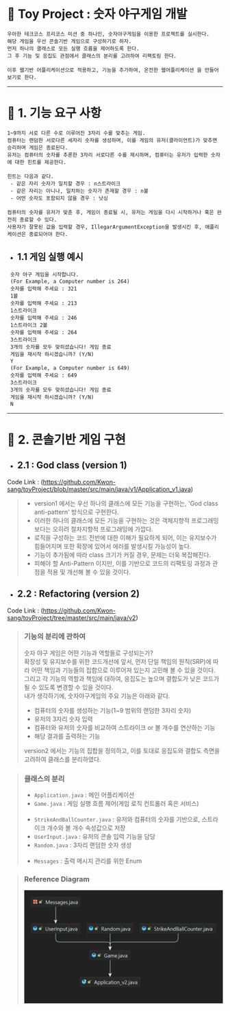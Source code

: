 # 🌟 Toy Project : 숫자 야구게임 개발 
    우아한 테크코스 프리코스 미션 중 하나인, 숫자야구게임을 이용한 프로젝트를 실시한다.
    해당 게임을 우선 콘솔기반 게임으로 구성하기로 하자.
    먼저 하나의 클래스로 모든 실행 흐름을 제어하도록 한다.
    그 후 기능 및 응집도 관점에서 클래스의 분리를 고려하여 리팩토링 한다.
    
    이후 웹기반 어플리케이션으로 적용하고, 기능을 추가하여, 온전한 웹어플리케이션 을 만들어보기로 한다.


---


# 🐋 1. 기능 요구 사항
    1~9까지 서로 다른 수로 이루어진 3자리 수를 맞추는 게임.
    컴퓨터는 랜덤한 서로다른 세자리 숫자를 생성하며, 이를 게임의 유저(클라이언트)가 맞추면 승리하며 게임은 종료된다.
    유저는 컴퓨터의 숫자를 추론한 3자리 서로다른 수를 제시하며, 컴퓨터는 유저가 입력한 숫자에 대한 힌트를 제공한다.
    
    힌트는 다음과 같다.
     - 같은 자리 숫자가 일치할 경우 : n스트라이크
     - 같은 자리는 아니나, 일치하는 숫자가 존재할 경우 : n볼
     - 어떤 숫자도 포함되지 않을 경우 : 낫싱
    
    컴퓨터의 숫자를 유저가 맞춘 후, 게임이 종료될 시, 유저는 게임을 다시 시작하거나 혹은 완전히 종료할 수 있다.
    사용자가 잘못된 값을 입력할 경우, IllegarArgumentException을 발생시킨 후, 애플리케이션은 종료되어야 한다.

 - ## 1.1 게임 실행 예시
```
 숫자 야구 게임을 시작합니다.
 (For Example, a Computer number is 264)
 숫자를 입력해 주세요 : 321
 1볼
 숫자를 입력해 주세요 : 213
 1스트라이크
 숫자를 입력해 주세요 : 246
 1스트라이크 2볼
 숫자를 입력해 주세요 : 264
 3스트라이크
 3개의 숫자를 모두 맞히셨습니다! 게임 종료
 게임을 재시작 하시겠습니까? (Y/N)
 Y
 (For Example, a Computer number is 649)
 숫자를 입력해 주세요 : 649
 3스트라이크
 3개의 숫자를 모두 맞히셨습니다! 게임 종료
 게임을 재시작 하시겠습니까? (Y/N)
 N
```
---

# 🐋 2. 콘솔기반 게임 구현
- ## 2.1 : God class (version 1) 
Code Link : (https://github.com/Kwon-sang/toyProject/blob/master/src/main/java/v1/Application_v1.java)
> - version1 에서는 우선 하나의 클래스에 모든 기능을 구현하는, 'God class anti-pattern' 방식으로 구현한다.<br/>
> - 이러한 하나의 클래스에 모든 기능을 구현하는 것은 객체지향적 프로그래밍 보다는 오히려 절차지향적 프로그래밍에 가깝다.<br/>
> - 로직을 구성하는 코드 전반에 대한 이해가 필요하게 되어, 이는 유지보수가 힘들어지며 또한 확장에 있어서 에러를 발생시킬 가능성이 높다.<br/>
> - 기능이 추가됨에 따라 class 크기가 커질 경우, 문제는 더욱 복잡해진다.
> - 피해야 할 Anti-Pattern 이지만, 이를 기반으로 코드의 리팩토링 과정과 관점을 적용 및 개선해 볼 수 있을 것이다. 

- ## 2.2 : Refactoring (version 2)
Code Link : (https://github.com/Kwon-sang/toyProject/tree/master/src/main/java/v2)
> ### 기능의 분리에 관하여
> 숫자 야구 게임은 어떤 기능과 역할들로 구성되는가?<br/>
> 확장성 및 유지보수를 위한 코드개선에 앞서, 먼저 단일 책임의 원칙(SRP)에 따라 어떤 책임과 기능들의 집합으로 이루어져 있는지 고민해 볼 수 있을 것이다.<br/>
> 그리고 각 기능의 역할과 책임에 대하여, 응집도는 높으며 결합도가 낮은 코드가 될 수 있도록 변경할 수 있을 것이다.<br/>
> 내가 생각하기에, 숫자야구게임의 주요 기능은 아래와 같다.
> - 컴퓨터의 숫자를 생성하는 기능(1~9 범위의 랜덤한 3자리 숫자)
> - 유저의 3자리 숫자 입력
> - 컴퓨터와 유저의 숫자를 비교하여 스트라이크 or 볼 개수를 연산하는 기능
> - 해당 결과를 출력하는 기능
> 
> version2 에서는 기능의 집합을 정의하고, 이를 토대로 응집도와 결합도 측면을 고려하여 클래스를 분리하였다.   

> ### 클래스의 분리
> - `Application.java` : 메인 어플리케이션
> - `Game.java` : 게임 실행 흐름 제어(게임 로직 컨트롤러 혹은 서비스)<br/><br/>
> - `StrikeAndBallCounter.java` : 유저와 컴퓨터의 숫자를 기반으로, 스트라이크 개수와 볼 개수 속성값으로 저장<br/>
> - `UserInput.java` : 유저의 콘솔 입력 기능을 담당
> - `Random.java` : 3자리 랜덤한 숫자 생성<br/><br/>
> - `Messages` : 출력 메시지 관리를 위한 Enum

> ### Reference Diagram 
> <p align="center"><img src="src/main/resources/v2RefernceDiagram.png" width="600">